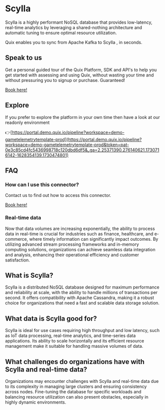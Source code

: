 <!--[tech-name]-->
# Scylla

<!--[blurb-about-tech]-->
Scylla is a highly performant NoSQL database that provides low-latency, real-time analytics by leveraging a shared-nothing architecture and automatic tuning to ensure optimal resource utilization.

Quix enables you to sync from Apache Kafka <span id="to_or_from">to</span> <span id="techname">Scylla</span> , in seconds.

## Speak to us

Get a personal guided tour of the Quix Platform, SDK and API's to help you get started with assessing and using Quix, without wasting your time and without pressuring you to signup or purchase. Guaranteed!

[Book here!](https://quix.io/book-a-demo)


## Explore

If you prefer to explore the platform in your own time then have a look at our readonly environment

👉[https://portal.demo.quix.io/pipeline?workspace=demo-gametelemetrytemplate-prod](https://portal.demo.quix.io/pipeline?workspace=demo-gametelemetrytemplate-prod&token=pat-0e3c85cd4fc5436998718c120dbd6df5&_ga=2.25371390.276140621.1730716142-1628354139.1730474801)


## FAQ 

### How can I use this connector?

Contact us to find out how to access this connector.

[Book here!](https://quix.io/book-a-demo)

### Real-time data

Now that data volumes are increasing exponentially, the ability to process data in real-time is crucial for industries such as finance, healthcare, and e-commerce, where timely information can significantly impact outcomes. By utilizing advanced stream processing frameworks and in-memory computing solutions, organizations can achieve seamless data integration and analysis, enhancing their operational efficiency and customer satisfaction.

## What is <span id="techname">Scylla</span>?

<!--[tech-seo-text]-->
Scylla is a distributed NoSQL database designed for maximum performance and reliability at scale, with the ability to handle millions of transactions per second. It offers compatibility with Apache Cassandra, making it a robust choice for organizations that need a fast and scalable data storage solution.

## What data is <span id="techname">Scylla</span> good for?

<!--[tech-data-seo-text]-->
Scylla is ideal for use cases requiring high throughput and low latency, such as IoT data processing, real-time analytics, and time-series data applications. Its ability to scale horizontally and its efficient resource management make it suitable for handling massive volumes of data.

## What challenges do organizations have with <span id="techname">Scylla</span> and real-time data?

<!--[tech-challenges-seo-text]-->
Organizations may encounter challenges with Scylla and real-time data due to its complexity in managing large clusters and ensuring consistency across nodes. Fine-tuning the database for specific workloads and balancing resource utilization can also present obstacles, especially in highly dynamic environments.